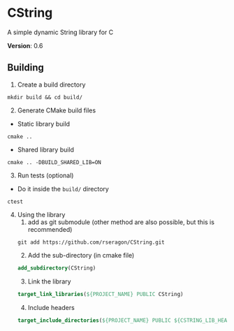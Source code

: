 # CString
A simple dynamic String library for C

**Version**: 0.6

## Building
1. Create a build directory
```
mkdir build && cd build/
```
2. Generate CMake build files
- Static library build
```
cmake ..
```
- Shared library build
```
cmake .. -DBUILD_SHARED_LIB=ON
```
3. Run tests (optional)
- Do it inside the `build/` directory
```
ctest
```
4. Using the library 
	1. add as git submodule (other method are also possible, but this is recommended)
	```
    git add https://github.com/rseragon/CString.git
    ```
    2. Add the sub-directory (in cmake file)
    ```cmake
    add_subdirectory(CString)
    ```
    3. Link the library
    ```cmake
    target_link_libraries(${PROJECT_NAME} PUBLIC CString)
    ```
    4. Include headers
    ```cmake
    target_include_directories(${PROJECT_NAME} PUBLIC ${CSTRING_LIB_HEADERS})
    ```
